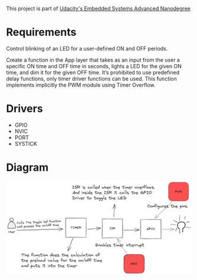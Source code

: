 This project is part of [Udacity's Embedded Systems Advanced Nanodegree](https://github.com/mazarona/embedded-systems-advanced-nanodegree)

# Requirements

Control blinking of an LED for a user-defined ON and OFF periods.

Create a function in the App layer that takes as an input from the user a specific ON time and OFF time in seconds, lights a LED for the given ON time, and dim it for the given OFF time. It’s prohibited to use predefined delay functions, only timer driver functions can be used. This function implements implicitly the PWM module using Timer Overflow.

# Drivers
- GPIO
- NVIC
- PORT
- SYSTICK


# Diagram

![project](videos/project_requirements.png?raw=true "project")
